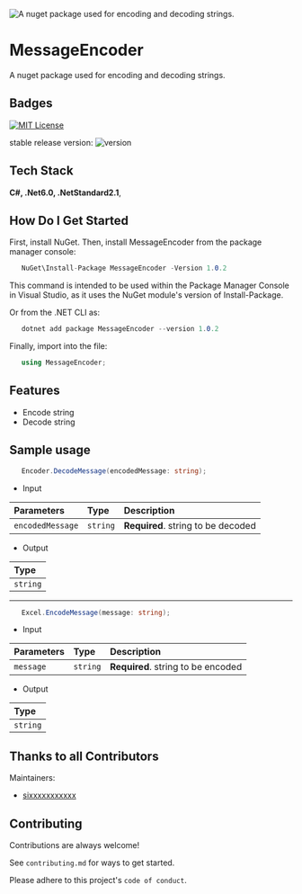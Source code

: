 ![A nuget package used for encoding and decoding strings.](https://raw.githubusercontent.com/sixxxxxxxxxxx/MessageEncoder/main/images/icon.jpg)

# MessageEncoder

A nuget package used for encoding and decoding strings.

## Badges

[![MIT License](https://img.shields.io/badge/License-MIT-green.svg)](https://choosealicense.com/licenses/mit/)

stable release version: ![version](https://img.shields.io/badge/version-1.0.2-blue)

## Tech Stack

**C#, .Net6.0, .NetStandard2.1**, 

## How Do I Get Started

First, install NuGet. Then, install MessageEncoder from the package manager console:

```C#   
   NuGet\Install-Package MessageEncoder -Version 1.0.2
```
 This command is intended to be used within the Package Manager Console in Visual Studio, as it uses the NuGet module's version of Install-Package.


Or from the .NET CLI as:
```C#   
   dotnet add package MessageEncoder --version 1.0.2
```

Finally, import into the file:
```C#   
   using MessageEncoder;
```

## Features

- Encode string
- Decode string

## Sample usage

```C#
   Encoder.DecodeMessage(encodedMessage: string);           
```
- Input

| Parameters	   | Type		| Description						 |
| :----------------| :-------	| :----------------------------------|
| `encodedMessage` | `string`   | **Required**. string to be decoded |


- Output

| Type     |
| :------- |
| `string` |

---
```C#
   Excel.EncodeMessage(message: string);
```

- Input

| Parameters  | Type	   | Description						|
| :--------	  | :-------   | :----------------------------------|
| `message`   | `string`   | **Required**. string to be encoded |

- Output

| Type     |
| :------- |
| `string` |




## Thanks to all Contributors

Maintainers:

- [sixxxxxxxxxxx](https://github.com/sixxxxxxxxxxx)

## Contributing

Contributions are always welcome!

See `contributing.md` for ways to get started.

Please adhere to this project's `code of conduct`.

